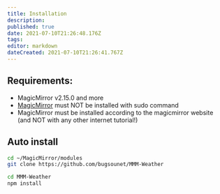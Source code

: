 ```yaml
---
title: Installation
description: 
published: true
date: 2021-07-10T21:26:48.176Z
tags: 
editor: markdown
dateCreated: 2021-07-10T21:26:41.767Z
---
```


## Requirements:
 * MagicMirror v2.15.0 and more
 * [MagicMirror](https://docs.magicmirror.builders/) must NOT be installed with sudo command
 * MagicMirror must be installed according to the magicmirror website (and NOT with any other internet tutorial!)

## Auto install
```sh
cd ~/MagicMirror/modules
git clone https://github.com/bugsounet/MMM-Weather

cd MMM-Weather
npm install
```
